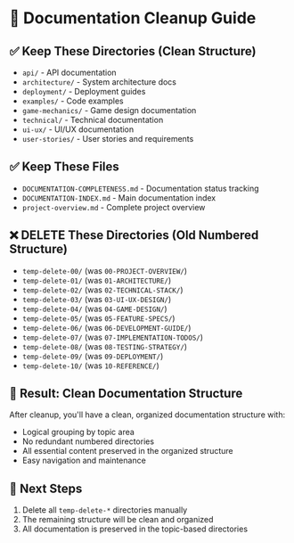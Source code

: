 # 🧹 Documentation Cleanup Guide

## ✅ Keep These Directories (Clean Structure)
- `api/` - API documentation 
- `architecture/` - System architecture docs
- `deployment/` - Deployment guides
- `examples/` - Code examples
- `game-mechanics/` - Game design documentation  
- `technical/` - Technical documentation
- `ui-ux/` - UI/UX documentation
- `user-stories/` - User stories and requirements

## ✅ Keep These Files
- `DOCUMENTATION-COMPLETENESS.md` - Documentation status tracking
- `DOCUMENTATION-INDEX.md` - Main documentation index
- `project-overview.md` - Complete project overview

## ❌ DELETE These Directories (Old Numbered Structure)
- `temp-delete-00/` (was `00-PROJECT-OVERVIEW/`)
- `temp-delete-01/` (was `01-ARCHITECTURE/`) 
- `temp-delete-02/` (was `02-TECHNICAL-STACK/`)
- `temp-delete-03/` (was `03-UI-UX-DESIGN/`)
- `temp-delete-04/` (was `04-GAME-DESIGN/`)
- `temp-delete-05/` (was `05-FEATURE-SPECS/`)
- `temp-delete-06/` (was `06-DEVELOPMENT-GUIDE/`)
- `temp-delete-07/` (was `07-IMPLEMENTATION-TODOS/`)
- `temp-delete-08/` (was `08-TESTING-STRATEGY/`)
- `temp-delete-09/` (was `09-DEPLOYMENT/`)
- `temp-delete-10/` (was `10-REFERENCE/`)

## 🎯 Result: Clean Documentation Structure

After cleanup, you'll have a clean, organized documentation structure with:
- Logical grouping by topic area
- No redundant numbered directories
- All essential content preserved in the organized structure
- Easy navigation and maintenance

## 📝 Next Steps
1. Delete all `temp-delete-*` directories manually
2. The remaining structure will be clean and organized
3. All documentation is preserved in the topic-based directories
